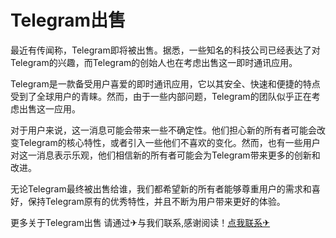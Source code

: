 # Telegram出售

最近有传闻称，Telegram即将被出售。据悉，一些知名的科技公司已经表达了对Telegram的兴趣，而Telegram的创始人也在考虑出售这一即时通讯应用。

Telegram是一款备受用户喜爱的即时通讯应用，它以其安全、快速和便捷的特点受到了全球用户的青睐。然而，由于一些内部问题，Telegram的团队似乎正在考虑出售这一应用。

对于用户来说，这一消息可能会带来一些不确定性。他们担心新的所有者可能会改变Telegram的核心特性，或者引入一些他们不喜欢的变化。然而，也有一些用户对这一消息表示乐观，他们相信新的所有者可能会为Telegram带来更多的创新和改进。

无论Telegram最终被出售给谁，我们都希望新的所有者能够尊重用户的需求和喜好，保持Telegram原有的优秀特性，并且不断为用户带来更好的体验。

更多关于Telegram出售 请通过✈与我们联系,感谢阅读！[点我联系✈](https://box.G208.com)